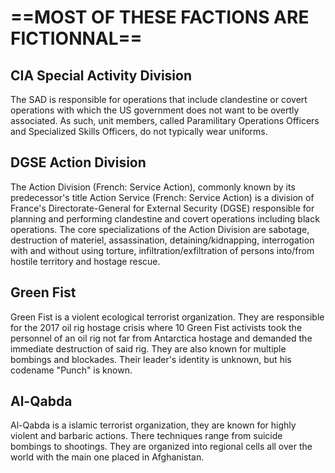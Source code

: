 
# **==MOST OF THESE FACTIONS ARE FICTIONNAL**==


## CIA Special Activity Division

The SAD is responsible for operations that include clandestine or covert operations with which the US government does not want to be overtly associated. As such, unit members, called Paramilitary Operations Officers and Specialized Skills Officers, do not typically wear uniforms.

## DGSE Action Division

The Action Division (French: Service Action), commonly known by its predecessor's title Action Service (French: Service Action) is a division of France's Directorate-General for External Security (DGSE) responsible for planning and performing clandestine and covert operations including black operations. The core specializations of the Action Division are sabotage, destruction of materiel, assassination, detaining/kidnapping, interrogation with and without using torture, infiltration/exfiltration of persons into/from hostile territory and hostage rescue. 

## Green Fist

Green Fist is a violent ecological terrorist organization. They are responsible for the 2017 oil rig hostage crisis where 10 Green Fist activists took the personnel of an oil rig not far from Antarctica hostage and demanded the immediate destruction of said rig. They are also known for multiple bombings and blockades.
Their leader's identity is unknown, but his codename "Punch" is known.

## Al-Qabda


Al-Qabda is a islamic terrorist organization, they are known for highly violent and barbaric actions. There techniques range from suicide bombings to shootings.
They are organized into regional cells all over the world with the main one placed in Afghanistan.